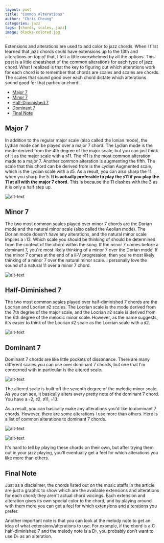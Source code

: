 ```yaml
---
layout: post
title: "Common Alterations"
author: "Chris Cheung"
categories: jazz
tags: [chords, scales, jazz]
image: blocks-colored.jpg
---
```


Extensions and alterations are used to add color to jazz chords. When I first learned that jazz chords could have extensions up to the 13th and alterations on top of that, I felt a little overwhelmed by all the options. This post is a little cheatsheet of the common alterations for each type of jazz chord. What I realized is that the key to figuring out which alterations work for each chord is to remember that chords are scales and scales are chords. The scales that sound good over each chord dictate which alterations sound good for that particular chord. 

- [Major 7](#major-7)
- [Minor 7](#minor-7)
- [Half-Diminished 7](#half-diminished-7)
- [Dominant 7](#dominant-7)
- [Final Note](#final-note)

## Major 7

In addition to the regular major scale (also called the Ionian mode), the Lydian mode can be played over a major 7 chord. The Lydian mode is the mode derived from the 4th degree of the major scale, but you can just think of it as the major scale with a &#9839;11. The &#9839;11 is the most common alteration made to a major 7. Another common alteration is augmenting the fifth. The scale that this chord can be derived from is the Lydian Augmented scale, which is the Lydian scale with a &#9839;5. As a result, you can also sharp the 11 when you sharp the 5. **It is actually preferable to play the &#9839;11 if you play the 11 at all with the major 7 chord.** This is because the 11 clashes with the 3 as it is only a half step up.

![alt-text]({{site.github.url}}/assets/img/common-alterations/major-alterations.png "Major 7 Alterations")

## Minor 7

The two most common scales played over minor 7 chords are the Dorian mode and the natural minor scale (also called the Aeolian mode). The Dorian mode doesn't have any alterations, and the natural minor scale implies a &#9837;13. Which scale you should be thinking of should be determined from the context of the chord within the song. If the minor 7 comes before a dominant 7, you're most likely thinking of a minor 7 over the Dorian mode. If the minor 7 comes at the end of a ii-V progression, then you're most likely thinking of a minor 7 over the natural minor scale. I personally love the sound of a natural 11 over a minor 7 chord.

![alt-text]({{site.github.url}}/assets/img/common-alterations/minor-alterations.png "Minor 7 Alterations")

## Half-Diminished 7

The two most common scales played over half-diminished 7 chords are the Locrian and Locrian &#9839;2 scales. The Locrian scale is the mode derived from the 7th degree of the major scale, and the Locrian &#9839;2 scale is derived from the 6th degree of the melodic minor scale. However, as the name suggests, it's easier to think of the Locrian &#9839;2 scale as the Locrian scale with a &#9839;2.

![alt-text]({{site.github.url}}/assets/img/common-alterations/half-dim-alterations.png "Half-Diminished 7 Alterations")

## Dominant 7

Dominant 7 chords are like little pockets of dissonance. There are many different scales you can use over dominant 7 chords, but one that I'm concerned with in particular is the altered scale. 

![alt-text]({{site.github.url}}/assets/img/common-alterations/altered-scale.png "C Altered Scale")

The altered scale is built off the seventh degree of the melodic minor scale. As you can see, it basically alters every pretty note of the dominant 7 chord. You have a &#9837;2, &#9839;2, &#9839;11, &#9837;13.

As a result, you can basically make any alterations you'd like to dominant 7 chords. However, there are some alterations I use more than others. Here is a list of common alterations to dominant 7 chords.

![alt-text]({{site.github.url}}/assets/img/common-alterations/dom-alterations-1.png "Dominant 7 Alterations")

![alt-text]({{site.github.url}}/assets/img/common-alterations/dom-alterations-2.png "Dominant 7 Alterations")

It's hard to tell by playing these chords on their own, but after trying them out in your jazz playing, you'll eventually get a feel for which alterations you like more than others.

## Final Note

Just as a disclaimer, the chords listed out on the music staffs in the article are just a graphic to show which are the available extensions and alterations for each chord; they aren't actual chord voicings. Each extension and alteration gives its own special color to the chord, and by playing around with them more you can get a feel for which extensions and alterations you prefer. 

Another important note is that you can look at the melody note to get an idea of what extensions/alterations to use. For example, if the chord is a C half-diminished 7 and the melody note is a D&#9838;, you probably don't want to use D&#9837; as an alteration.